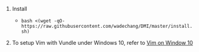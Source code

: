 1. Install
   * `bash <(wget -qO- https://raw.githubusercontent.com/wadechang/DMI/master/install.sh)`

2. To setup Vim with Vundle under Windows 10, refer to [Vim on Window 10](https://github.com/wadechang/DMI/blob/master/win10_vim_vundle.md)
